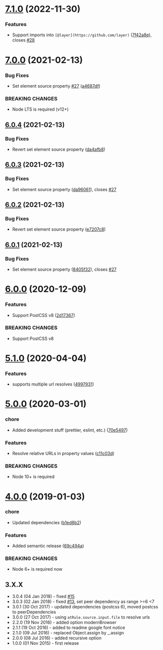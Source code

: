 # [7.1.0](https://github.com/unlight/postcss-import-url/compare/v7.0.0...v7.1.0) (2022-11-30)


### Features

* Support imports into `[@layer](https://github.com/layer)` ([7f42a8e](https://github.com/unlight/postcss-import-url/commit/7f42a8eb0e0bd547a135413de0e157770615fcf5)), closes [#28](https://github.com/unlight/postcss-import-url/issues/28)

# [7.0.0](https://github.com/unlight/postcss-import-url/compare/v6.0.4...v7.0.0) (2021-02-13)


### Bug Fixes

* Set element source property [#27](https://github.com/unlight/postcss-import-url/issues/27) ([a4687df](https://github.com/unlight/postcss-import-url/commit/a4687dfb5c9a77531b6869711d1ce38d09d17a6a))


### BREAKING CHANGES

* Node LTS is required (v12+)

## [6.0.4](https://github.com/unlight/postcss-import-url/compare/v6.0.3...v6.0.4) (2021-02-13)


### Bug Fixes

* Revert set element source property ([da4afb8](https://github.com/unlight/postcss-import-url/commit/da4afb82207ebcb04871eac184e2866528f5f9a1))

## [6.0.3](https://github.com/unlight/postcss-import-url/compare/v6.0.2...v6.0.3) (2021-02-13)


### Bug Fixes

* Set element source property ([da96061](https://github.com/unlight/postcss-import-url/commit/da96061bdd53253e02bc23e1ce86d2e38347aeed)), closes [#27](https://github.com/unlight/postcss-import-url/issues/27)

## [6.0.2](https://github.com/unlight/postcss-import-url/compare/v6.0.1...v6.0.2) (2021-02-13)


### Bug Fixes

* Revert set element source property ([e7207c8](https://github.com/unlight/postcss-import-url/commit/e7207c8ea7ad2f28e8ae2771781b4e20d38dd8e3))

## [6.0.1](https://github.com/unlight/postcss-import-url/compare/v6.0.0...v6.0.1) (2021-02-13)


### Bug Fixes

* Set element source property ([8405f32](https://github.com/unlight/postcss-import-url/commit/8405f32b9aa09bef534e67717bf7de3d52477547)), closes [#27](https://github.com/unlight/postcss-import-url/issues/27)

# [6.0.0](https://github.com/unlight/postcss-import-url/compare/v5.1.0...v6.0.0) (2020-12-09)


### Features

* Support PostCSS v8 ([2d17367](https://github.com/unlight/postcss-import-url/commit/2d173670da93ab88a428ade3a05a792f79503b7e))


### BREAKING CHANGES

* Support PostCSS v8

# [5.1.0](https://github.com/unlight/postcss-import-url/compare/v5.0.0...v5.1.0) (2020-04-04)


### Features

* supports multiple url resolves ([4997931](https://github.com/unlight/postcss-import-url/commit/4997931bf216c8b740fae7518c13cb457e840053))

# [5.0.0](https://github.com/unlight/postcss-import-url/compare/v4.0.0...v5.0.0) (2020-03-01)


### chore

* Added development stuff (prettier, eslint, etc.) ([70e5497](https://github.com/unlight/postcss-import-url/commit/70e5497a750dd7e7935ed4f08fde76f30b69b955))


### Features

* Resolve relative URLs in property values ([c11c03d](https://github.com/unlight/postcss-import-url/commit/c11c03d10f8d5016d4cec811f40fed6f6140e6f1))


### BREAKING CHANGES

* Node 10+ is required

# [4.0.0](https://github.com/unlight/postcss-import-url/compare/v3.0.4...v4.0.0) (2019-01-03)


### chore

* Updated dependencies ([b1ed8b2](https://github.com/unlight/postcss-import-url/commit/b1ed8b2))


### Features

* Added semantic release ([69c494a](https://github.com/unlight/postcss-import-url/commit/69c494a))


### BREAKING CHANGES

* Node 6+ is required now

## 3.X.X

* 3.0.4 (04 Jan 2018) - fixed [#15](https://github.com/unlight/postcss-import-url/issues/15)
* 3.0.3 (02 Jan 2018) - fixed [#13](https://github.com/unlight/postcss-import-url/issues/13), set peer dependency as range >=6 <7
* 3.0.1 (30 Oct 2017) - updated dependencies (postcss 6), moved postcss to peerDependencies
* 3.0.0 (27 Oct 2017) - using `atRule.source.input.file` to resolve urls
* 2.2.0 (19 Nov 2016) - added option modernBrowser
* 2.1.1 (19 Oct 2016) - added to readme google font notice
* 2.1.0 (09 Jul 2016) - replaced Object.assign by _.assign
* 2.0.0 (08 Jul 2016) - added recursive option
* 1.0.0 (01 Nov 2015) - first release

